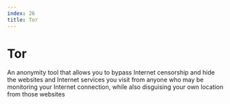 ```yaml
---
index: 26
title: Tor
---
```

# Tor

An anonymity tool that allows you to bypass Internet censorship and hide the websites and Internet services you visit from anyone who may be monitoring your Internet connection, while also disguising your own location from those websites